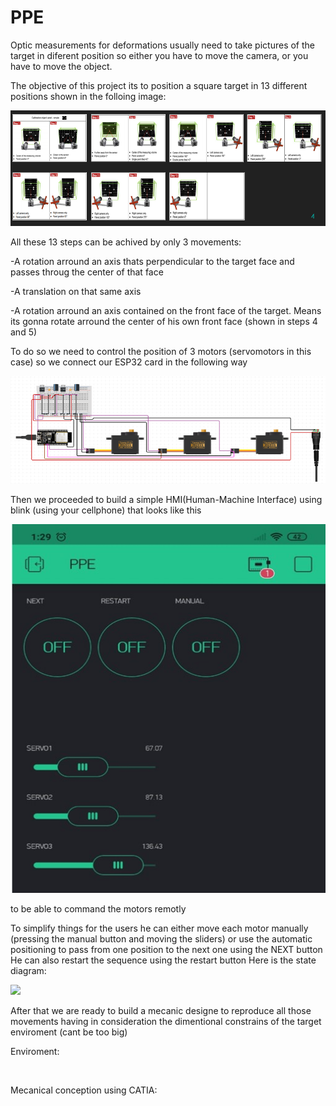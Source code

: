 # PPE

Optic measurements for deformations usually need to take pictures of the target in diferent position so either you have to move the camera, or you have to move the object.

The objective of this project its to position a square target in 13 different positions shown in the folloing image:

![](Capture.PNG)



All these 13 steps can be achived by only 3 movements:

-A rotation arround an axis thats perpendicular to the target face and passes throug the center of that face

-A translation on that same axis 

-A rotation arround an axis contained on the front face of the target. Means its gonna rotate arround the center of his own front face (shown in steps 4 and 5) 



To do so we need to control the position of 3 motors (servomotors in this case) so we connect our ESP32 card in the following way 

![](Imagen2.png)



Then we proceeded to build a simple HMI(Human-Machine Interface) using blink (using your cellphone) that looks like this 

![](Imagen3.jpg)

to be able to command the motors remotly

To simplify things for the users he can either move each motor manually (pressing the manual button and moving the sliders) or use the automatic positioning to pass from one position to the next one using the NEXT button
He can also restart the sequence using the restart button 
Here is the state diagram:

![](Imagen4.jpg)

After that we are ready to build a mecanic designe to reproduce all those movements having in consideration the dimentional constrains of the target enviroment (cant be too big)

Enviroment:

![]()

Mecanical conception using CATIA:

![]()



